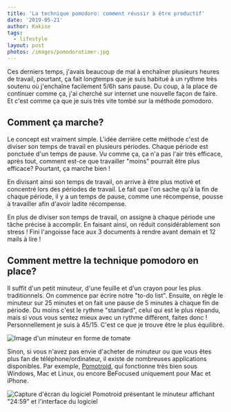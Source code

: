 ```yaml
---
title: 'La technique pomodoro: comment réussir à être productif'
date: '2019-05-21'
author: Kakise
tags:
  - lifestyle
layout: post
photos: /images/pomodorotimer.jpg
---
```

Ces derniers temps, j'avais beaucoup de mal à enchaîner plusieurs heures de travail, pourtant, ça fait longtemps que je suis habitué à un rythme très soutenu où j'enchaîne facilement 5/6h sans pause. Du coup, à la place de continuer comme ça, j'ai cherché sur internet une nouvelle façon de faire. Et c'est comme ça que je suis très vite tombé sur la méthode pomodoro.

## Comment ça marche?

Le concept est vraiment simple. L'idée derrière cette méthode c'est de diviser son temps de travail en plusieurs périodes. Chaque période est ponctuée d'un temps de pause. Vu comme ça, ça n'a pas l'air très efficace, après tout, comment est-ce que travailler "moins" pourrait être plus efficace? Pourtant, ça marche bien !

En divisant ainsi son temps de travail, on arrive à être plus motivé et concentré lors des périodes de travail. Le fait que l'on sache qu'à la fin de chaque période, il y a un temps de pause, comme une récompense, pousse à travailler afin d'avoir ladite récompense.

En plus de diviser son temps de travail, on assigne à chaque période une tâche précise à accomplir. En faisant ainsi, on réduit considérablement son stress ! Fini l'angoisse face aux 3 documents à rendre avant demain et 12 mails à lire ! 

## Comment mettre la technique pomodoro en place?

Il suffit d'un petit minuteur, d'une feuille et d'un crayon pour les plus traditionnels. On commence par écrire notre "to-do list". Ensuite, on règle le minuteur sur 25 minutes et on fait une pause de 5 minutes à chaque fin de période. Du moins c'est le rythme "standard", celui qui est le plus répandu, mais si vous vous sentez mieux avec un rythme différent, faites donc ! Personnellement je suis à 45/15. C'est ce que je trouve être le plus équilibré.

![Image d'un minuteur en forme de tomate](/images/pomodorotimer.jpg "Minuteur pomodoro")

Sinon, si vous n'avez pas envie d'acheter de minuteur ou que vous êtes plus fan de téléphone/ordinateur, il existe de nombreuses applications disponibles. Par exemple, [Pomotroid](https://splode.github.io/pomotroid/), qui fonctionne très bien sous Windows, Mac et Linux, ou encore BeFocused uniquement pour Mac et iPhone.

![Capture d'écran du logiciel Pomotroid présentant le minuteur affichant "24:59" et l'interface du logiciel](/images/pomotroid.png "Capture d'écran de Pomotroid")

